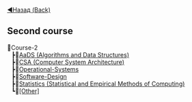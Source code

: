 [:arrow_backward:Назад (Back)](https://github.com/Bloodies/HSE-University-projects)   

## Second course

📁Course-2
<br>⠀┣📁[AaDS (Algorithms and Data Structures)](https://github.com/Bloodies/HSE-University-projects/tree/Bloodies/Course-2/AaDS "AaDS")
<br>⠀┣📁[CSA (Computer System Architecture)](https://github.com/Bloodies/HSE-University-projects/tree/Bloodies/Course-2/CSA "CSA")
<br>⠀┣📁[Operational-Systems](https://github.com/Bloodies/HSE-University-projects/tree/Bloodies/Course-2/Operational-Systems "Operational-Systems")
<br>⠀┣📁[Software-Design](https://github.com/Bloodies/HSE-University-projects/tree/Bloodies/Course-2/Software-Design "Software-Design")
<br>⠀┣📁[Statistics (Statistical and Empirical Methods of Computing)](https://github.com/Bloodies/HSE-University-projects/tree/Bloodies/Course-2/Statistics "Statistics")
<br>⠀┗📁[[Other]](https://github.com/Bloodies/HSE-University-projects/tree/Bloodies/Course-2/%5BOther%5D "[Other]")
